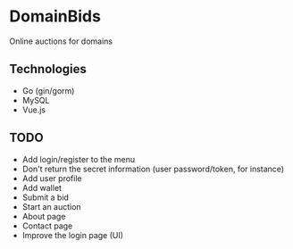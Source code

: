 # DomainBids
Online auctions for domains  

## Technologies  
- Go (gin/gorm)
- MySQL
- Vue.js

## TODO
- Add login/register to the menu
- Don't return the secret information (user password/token, for instance)
- Add user profile
- Add wallet
- Submit a bid
- Start an auction
- About page
- Contact page
- Improve the login page (UI)